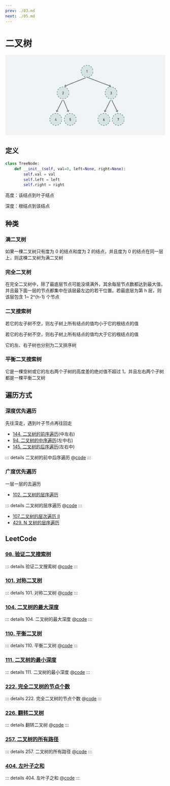 ```yaml
---
prev: ./03.md
next: ./05.md
---
```


# 二叉树

![](./asset/tree.png)

## 定义

```py
class TreeNode:
    def __init__(self, val=0, left=None, right=None):
        self.val = val
        self.left = left
        self.right = right
```

高度：该结点到叶子结点

深度：根结点到该结点

## 种类

### 满二叉树

如果一棵二叉树只有度为 0 的结点和度为 2 的结点，并且度为 0 的结点在同一层上，则这棵二叉树为满二叉树

### 完全二叉树

在完全二叉树中，除了最底层节点可能没填满外，其余每层节点数都达到最大值，并且最下面一层的节点都集中在该层最左边的若干位置。若最底层为第 h 层，则该层包含 1~ 2^(h-1) 个节点

### 二叉搜索树

若它的左子树不空，则左子树上所有结点的值均小于它的根结点的值

若它的右子树不空，则右子树上所有结点的值均大于它的根结点的值

它的左、右子树也分别为二叉排序树

### 平衡二叉搜索树

它是一棵空树或它的左右两个子树的高度差的绝对值不超过 1，并且左右两个子树都是一棵平衡二叉树

## 遍历方式

### 深度优先遍历

先往深走，遇到叶子节点再往回走

- [144. 二叉树的前序遍历](https://leetcode.cn/problems/binary-tree-preorder-traversal/)(中左右)
- [94. 二叉树的中序遍历](https://leetcode.cn/problems/binary-tree-inorder-traversal/)(左中右)
- [145. 二叉树的后序遍历](https://leetcode.cn/problems/binary-tree-postorder-traversal/)(左右中)

::: details 二叉树的前中后序遍历
@[code](./tree/preorderTraversal.py)
:::

### 广度优先遍历

一层一层的去遍历

- [102. 二叉树的层序遍历](https://leetcode-cn.com/problems/binary-tree-level-order-traversal/)

::: details 二叉树的层序遍历
@[code](./tree/levelOrder.py)
:::

- [107.二叉树的层次遍历 II](https://leetcode-cn.com/problems/binary-tree-level-order-traversal-ii/)
- [429. N 叉树的层序遍历](https://leetcode-cn.com/problems/n-ary-tree-level-order-traversal/)

## LeetCode

### [98. 验证二叉搜索树](https://leetcode.cn/problems/validate-binary-search-tree/)

::: details 验证二叉搜索树
@[code](./tree/isValidBST.py)
:::

### [101. 对称二叉树](https://leetcode.cn/problems/symmetric-tree/)

::: details 101. 对称二叉树
@[code](./tree/isSymmetric.py)
:::

### [104. 二叉树的最大深度](https://leetcode.cn/problems/maximum-depth-of-binary-tree/)

::: details 104. 二叉树的最大深度
@[code](./tree/maxDepth.py)
:::

### [110. 平衡二叉树](https://leetcode.cn/problems/balanced-binary-tree/)

::: details 110. 平衡二叉树
@[code](./tree/isBalanced.py)
:::

### [111. 二叉树的最小深度](https://leetcode.cn/problems/minimum-depth-of-binary-tree/)

::: details 111. 二叉树的最小深度
@[code](./tree/minDepth.py)
:::

### [222. 完全二叉树的节点个数](https://leetcode.cn/problems/count-complete-tree-nodes/)

::: details 222. 完全二叉树的节点个数
@[code](./tree/countNodes.py)
:::

### [226. 翻转二叉树](https://leetcode.cn/problems/invert-binary-tree/)

::: details 翻转二叉树
@[code](./tree/invertTree.py)
:::

### [257. 二叉树的所有路径](https://leetcode.cn/problems/binary-tree-paths/)

::: details 257. 二叉树的所有路径
@[code](./tree/binaryTreePaths.py)
:::

### [404. 左叶子之和](https://leetcode.cn/problems/sum-of-left-leaves/)

::: details 404. 左叶子之和
@[code](./tree/sumOfLeftLeaves.py)
:::
